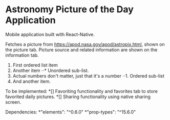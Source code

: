 # Astronomy Picture of the Day Application
Mobile application built with React-Native.

Fetches a picture from https://apod.nasa.gov/apod/astropix.html, shown on the picture tab.
Picture source and related information are shown on the information tab.


1. First ordered list item
2. Another item
⋅⋅* Unordered sub-list. 
1. Actual numbers don't matter, just that it's a number
⋅⋅1. Ordered sub-list
4. And another item.

To be implemented:
  *[] Favoriting functionality and favorites tab to store favorited daily pictures. *[] Sharing functionality using native sharing screen.
  
  
  
Dependencies:
    *"elements": "^0.6.0"
    *"prop-types": "^15.6.0"

